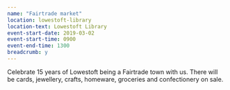 ```yaml
---
name: "Fairtrade market"
location: lowestoft-library
location-text: Lowestoft Library
event-start-date: 2019-03-02
event-start-time: 0900
event-end-time: 1300
breadcrumb: y
---
```


Celebrate 15 years of Lowestoft being a Fairtrade town with us. There will be cards, jewellery, crafts, homeware, groceries and confectionery on sale.
